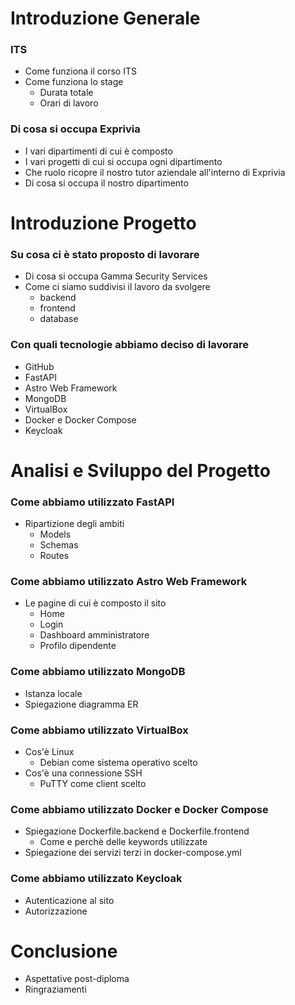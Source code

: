 # Introduzione Generale

### ITS

- Come funziona il corso ITS
- Come funziona lo stage
  - Durata totale
  - Orari di lavoro

### Di cosa si occupa Exprivia

- I vari dipartimenti di cui è composto
- I vari progetti di cui si occupa ogni dipartimento
- Che ruolo ricopre il nostro tutor aziendale all'interno di Exprivia
- Di cosa si occupa il nostro dipartimento

# Introduzione Progetto

### Su cosa ci è stato proposto di lavorare

- Di cosa si occupa Gamma Security Services
- Come ci siamo suddivisi il lavoro da svolgere
  - backend
  - frontend
  - database

### Con quali tecnologie abbiamo deciso di lavorare

- GitHub
- FastAPI
- Astro Web Framework
- MongoDB
- VirtualBox
- Docker e Docker Compose
- Keycloak

# Analisi e Sviluppo del Progetto

### Come abbiamo utilizzato FastAPI

- Ripartizione degli ambiti
  - Models
  - Schemas
  - Routes

### Come abbiamo utilizzato Astro Web Framework

- Le pagine di cui è composto il sito
  - Home
  - Login
  - Dashboard amministratore
  - Profilo dipendente

### Come abbiamo utilizzato MongoDB

- Istanza locale
- Spiegazione diagramma ER

### Come abbiamo utilizzato VirtualBox

- Cos'è Linux
  - Debian come sistema operativo scelto
- Cos'è una connessione SSH
  - PuTTY come client scelto

### Come abbiamo utilizzato Docker e Docker Compose

- Spiegazione Dockerfile.backend e Dockerfile.frontend
  - Come e perchè delle keywords utilizzate
- Spiegazione dei servizi terzi in docker-compose.yml

### Come abbiamo utilizzato Keycloak

- Autenticazione al sito
- Autorizzazione

# Conclusione

- Aspettative post-diploma
- Ringraziamenti
